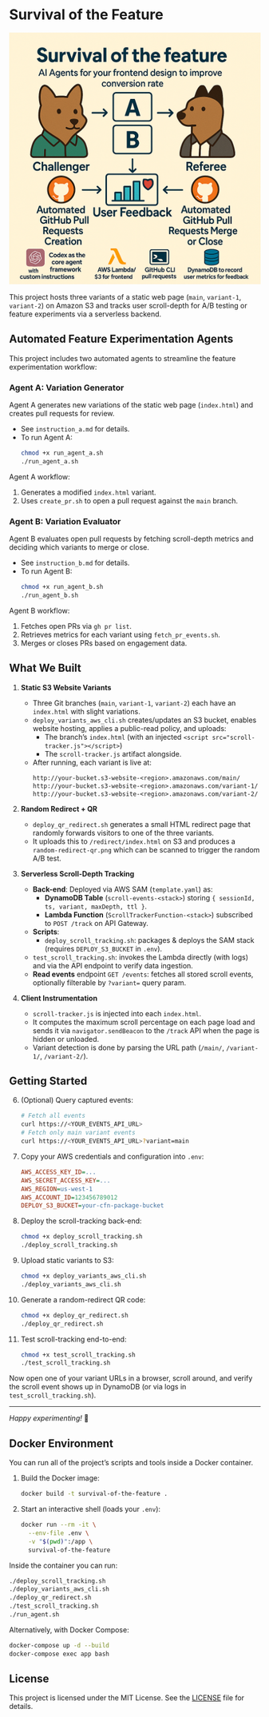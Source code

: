 # Survival of the Feature

![Intro Image](intro-img.png)


This project hosts three variants of a static web page (`main`, `variant-1`, `variant-2`) on Amazon S3 and tracks user scroll-depth for A/B testing or feature experiments via a serverless backend.

## Automated Feature Experimentation Agents

This project includes two automated agents to streamline the feature experimentation workflow:

### Agent A: Variation Generator
Agent A generates new variations of the static web page (`index.html`) and creates pull requests for review.

- See `instruction_a.md` for details.
- To run Agent A:
  ```bash
  chmod +x run_agent_a.sh
  ./run_agent_a.sh
  ```

Agent A workflow:
1. Generates a modified `index.html` variant.
2. Uses `create_pr.sh` to open a pull request against the `main` branch.

### Agent B: Variation Evaluator
Agent B evaluates open pull requests by fetching scroll-depth metrics and deciding which variants to merge or close.

- See `instruction_b.md` for details.
- To run Agent B:
  ```bash
  chmod +x run_agent_b.sh
  ./run_agent_b.sh
  ```

Agent B workflow:
1. Fetches open PRs via `gh pr list`.
2. Retrieves metrics for each variant using `fetch_pr_events.sh`.
3. Merges or closes PRs based on engagement data.



## What We Built

1. **Static S3 Website Variants**
   - Three Git branches (`main`, `variant-1`, `variant-2`) each have an `index.html` with slight variations.
   - `deploy_variants_aws_cli.sh` creates/updates an S3 bucket, enables website hosting, applies a public-read policy, and uploads:
     - The branch’s `index.html` (with an injected `<script src="scroll-tracker.js"></script>`)
     - The `scroll-tracker.js` artifact alongside.
   - After running, each variant is live at:
     ```
     http://your-bucket.s3-website-<region>.amazonaws.com/main/
     http://your-bucket.s3-website-<region>.amazonaws.com/variant-1/
     http://your-bucket.s3-website-<region>.amazonaws.com/variant-2/
     ```

2. **Random Redirect + QR**
   - `deploy_qr_redirect.sh` generates a small HTML redirect page that randomly forwards visitors to one of the three variants.
   - It uploads this to `/redirect/index.html` on S3 and produces a `random-redirect-qr.png` which can be scanned to trigger the random A/B test.

3. **Serverless Scroll-Depth Tracking**
   - **Back-end**: Deployed via AWS SAM (`template.yaml`) as:
     - **DynamoDB Table** (`scroll-events-<stack>`) storing `{ sessionId, ts, variant, maxDepth, ttl }`.
     - **Lambda Function** (`ScrollTrackerFunction-<stack>`) subscribed to `POST /track` on API Gateway.
   - **Scripts**:
     - `deploy_scroll_tracking.sh`: packages & deploys the SAM stack (requires `DEPLOY_S3_BUCKET` in `.env`).
   - `test_scroll_tracking.sh`: invokes the Lambda directly (with logs) and via the API endpoint to verify data ingestion.
   - **Read events** endpoint `GET /events`: fetches all stored scroll events, optionally filterable by `?variant=` query param.

4. **Client Instrumentation**
   - `scroll-tracker.js` is injected into each `index.html`.
   - It computes the maximum scroll percentage on each page load and sends it via `navigator.sendBeacon` to the `/track` API when the page is hidden or unloaded.
   - Variant detection is done by parsing the URL path (`/main/`, `/variant-1/`, `/variant-2/`).

## Getting Started
6. (Optional) Query captured events:
   ```bash
   # Fetch all events
   curl https://<YOUR_EVENTS_API_URL>
   # Fetch only main variant events
   curl https://<YOUR_EVENTS_API_URL>?variant=main
   ```

1. Copy your AWS credentials and configuration into `.env`:
   ```ini
   AWS_ACCESS_KEY_ID=...
   AWS_SECRET_ACCESS_KEY=...
   AWS_REGION=us-west-1
   AWS_ACCOUNT_ID=123456789012
   DEPLOY_S3_BUCKET=your-cfn-package-bucket
   ```

2. Deploy the scroll-tracking back-end:
   ```bash
   chmod +x deploy_scroll_tracking.sh
   ./deploy_scroll_tracking.sh
   ```

3. Upload static variants to S3:
   ```bash
   chmod +x deploy_variants_aws_cli.sh
   ./deploy_variants_aws_cli.sh
   ```

4. Generate a random-redirect QR code:
   ```bash
   chmod +x deploy_qr_redirect.sh
   ./deploy_qr_redirect.sh
   ```

5. Test scroll-tracking end-to-end:
   ```bash
   chmod +x test_scroll_tracking.sh
   ./test_scroll_tracking.sh
   ```

Now open one of your variant URLs in a browser, scroll around, and verify the scroll event shows up in DynamoDB (or via logs in `test_scroll_tracking.sh`).

---
_Happy experimenting!_ 🚀

## Docker Environment

You can run all of the project’s scripts and tools inside a Docker container.

1. Build the Docker image:
   ```bash
   docker build -t survival-of-the-feature .
   ```

2. Start an interactive shell (loads your `.env`):
   ```bash
   docker run --rm -it \
     --env-file .env \
     -v "$(pwd)":/app \
     survival-of-the-feature
   ```

Inside the container you can run:
```bash
./deploy_scroll_tracking.sh
./deploy_variants_aws_cli.sh
./deploy_qr_redirect.sh
./test_scroll_tracking.sh
./run_agent.sh
```

Alternatively, with Docker Compose:
```bash
docker-compose up -d --build
docker-compose exec app bash
```

## License

This project is licensed under the MIT License. See the [LICENSE](LICENSE) file for details.